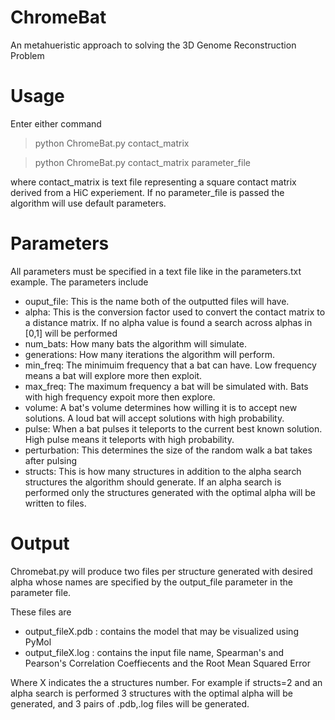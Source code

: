 # ChromeBat
An metahueristic approach to solving the 3D Genome Reconstruction Problem

# Usage
Enter either command

>python ChromeBat.py contact_matrix

>python ChromeBat.py contact_matrix parameter_file

where contact_matrix is text file representing a square contact matrix derived from a HiC experiement.
If no parameter_file is passed the algorithm will use default parameters.


# Parameters
All parameters must be specified in a text file like in the parameters.txt example.
The parameters include
+ ouput_file: This is the name both of the outputted files will have.
+ alpha: This is the conversion factor used to convert the contact matrix to a distance matrix. If no alpha value is found a search across alphas in [0,1] will be performed
+ num_bats: How many bats the algorithm will simulate.
+ generations: How many iterations the algorithm will perform.
+ min_freq: The minimuim frequency that a bat can have. Low frequency means a bat will explore more then exploit.
+ max_freq: The maximum frequency a bat will be simulated with. Bats with high frequency expoit more then explore.
+ volume: A bat's volume determines how willing it is to accept new solutions. A loud bat will accept solutions with high probability.
+ pulse: When a bat pulses it teleports to the current best known solution. High pulse means it teleports with high probability. 
+ perturbation: This determines the size of the random walk a bat takes after pulsing
+ structs: This is how many structures in addition to the alpha search structures the algorithm should generate. If an alpha search is performed only the structures generated with the optimal alpha will be written to files.


# Output
Chromebat.py will produce two files per structure generated with desired alpha whose names are specified by the output_file parameter in the parameter file.

These files are
  + output_fileX.pdb : contains the model that may be visualized using PyMol
  + output_fileX.log : contains the input file name, Spearman's and Pearson's Correlation Coeffiecents and the Root Mean Squared Error

  Where X indicates the a structures number. For example if structs=2 and an alpha search is performed 3 structures with the optimal alpha will be generated, and 3 pairs of .pdb,.log files will be generated.



